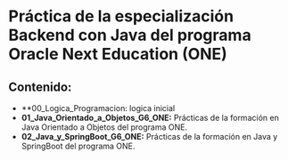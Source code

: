 # Práctica de la especialización Backend con Java del programa Oracle Next Education (ONE)

## Contenido:
- **00_Logica_Programacion: logica inicial
- **01_Java_Orientado_a_Objetos_G6_ONE:** Prácticas de la formación en Java Orientado a Objetos del programa ONE.
- **02_Java_y_SpringBoot_G6_ONE:** Prácticas de la formación en Java y SpringBoot del programa ONE.
